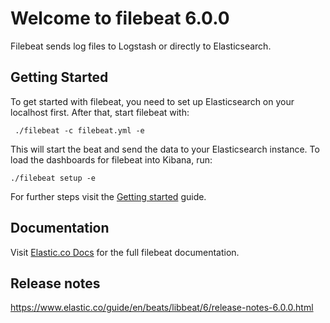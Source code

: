# Welcome to filebeat 6.0.0

Filebeat sends log files to Logstash or directly to Elasticsearch.

## Getting Started

To get started with filebeat, you need to set up Elasticsearch on your localhost first. After that, start filebeat with:

     ./filebeat -c filebeat.yml -e

This will start the beat and send the data to your Elasticsearch instance. To load the dashboards for filebeat into Kibana, run:

    ./filebeat setup -e

For further steps visit the [Getting started](https://www.elastic.co/guide/en/beats/filebeat/6/filebeat-getting-started.html) guide.

## Documentation

Visit [Elastic.co Docs](https://www.elastic.co/guide/en/beats/filebeat/6/index.html) for the full filebeat documentation.

## Release notes

https://www.elastic.co/guide/en/beats/libbeat/6/release-notes-6.0.0.html
